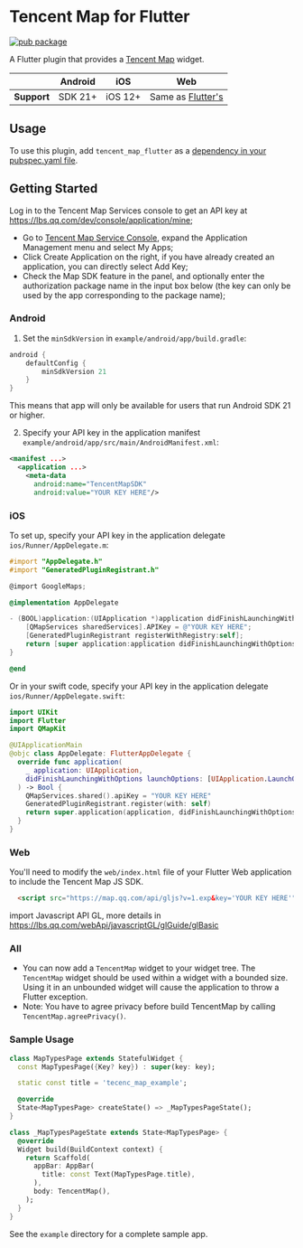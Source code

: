 # Tencent Map for Flutter

<?code-excerpt path-base="example/lib"?>

[![pub package](https://img.shields.io/pub/v/google_maps_flutter.svg)](https://pub.dev/packages/google_maps_flutter)

A Flutter plugin that provides a [Tencent Map](https://lbs.qq.com/map/) widget.

|             | Android | iOS     | Web                              |
|-------------|---------|---------|----------------------------------|
| **Support** | SDK 21+ | iOS 12+ | Same as [Flutter's][web-support] |

[web-support]: https://docs.flutter.dev/reference/supported-platforms

## Usage

To use this plugin, add `tencent_map_flutter` as a [dependency in your pubspec.yaml file](https://flutter.dev/docs/development/platform-integration/platform-channels).

## Getting Started

Log in to the Tencent Map Services console to get an API key at <https://lbs.qq.com/dev/console/application/mine>;
* Go to [Tencent Map Service Console](https://lbs.qq.com/dev/console/home), expand the Application Management menu and select My Apps;
* Click Create Application on the right, if you have already created an application, you can directly select Add Key;
* Check the Map SDK feature in the panel, and optionally enter the authorization package name in the input box below (the key can only be used by the app corresponding to the package name);

### Android

1. Set the `minSdkVersion` in `example/android/app/build.gradle`:

```groovy
android {
    defaultConfig {
        minSdkVersion 21
    }
}
```

This means that app will only be available for users that run Android SDK 21 or higher.

2. Specify your API key in the application manifest `example/android/app/src/main/AndroidManifest.xml`:

```xml
<manifest ...>
  <application ...>
    <meta-data
      android:name="TencentMapSDK"
      android:value="YOUR KEY HERE"/>
```

### iOS

To set up, specify your API key in the application delegate `ios/Runner/AppDelegate.m`:

```objectivec
#import "AppDelegate.h"
#import "GeneratedPluginRegistrant.h"

@import GoogleMaps;

@implementation AppDelegate

- (BOOL)application:(UIApplication *)application didFinishLaunchingWithOptions:(NSDictionary *)launchOptions {
    [QMapServices sharedServices].APIKey = @"YOUR KEY HERE";
    [GeneratedPluginRegistrant registerWithRegistry:self];
    return [super application:application didFinishLaunchingWithOptions:launchOptions];
}

@end
```

Or in your swift code, specify your API key in the application delegate `ios/Runner/AppDelegate.swift`:

```swift
import UIKit
import Flutter
import QMapKit

@UIApplicationMain
@objc class AppDelegate: FlutterAppDelegate {
  override func application(
    _ application: UIApplication,
    didFinishLaunchingWithOptions launchOptions: [UIApplication.LaunchOptionsKey: Any]?
  ) -> Bool {
    QMapServices.shared().apiKey = "YOUR KEY HERE"
    GeneratedPluginRegistrant.register(with: self)
    return super.application(application, didFinishLaunchingWithOptions: launchOptions)
  }
}
```

### Web

You'll need to modify the `web/index.html` file of your Flutter Web application
to include the Tencent Map JS SDK.
```html
  <script src="https://map.qq.com/api/gljs?v=1.exp&key='YOUR KEY HERE'"></script>
```

import Javascript API GL, more details in <https://lbs.qq.com/webApi/javascriptGL/glGuide/glBasic>

### All

* You can now add a `TencentMap` widget to your widget tree. The `TencentMap` widget should be used within a widget with a bounded size. Using it in an unbounded widget will cause the application to throw a Flutter exception.
* Note: You have to agree privacy before build TencentMap by calling ```TencentMap.agreePrivacy()```.



### Sample Usage

<?code-excerpt "readme_sample.dart (MapSample)"?>
```dart
class MapTypesPage extends StatefulWidget {
  const MapTypesPage({Key? key}) : super(key: key);

  static const title = 'tecenc_map_example';

  @override
  State<MapTypesPage> createState() => _MapTypesPageState();
}

class _MapTypesPageState extends State<MapTypesPage> {
  @override
  Widget build(BuildContext context) {
    return Scaffold(
      appBar: AppBar(
        title: const Text(MapTypesPage.title),
      ),
      body: TencentMap(),
    );
  }
}
```

See the `example` directory for a complete sample app.